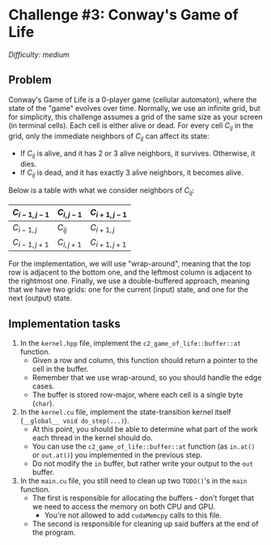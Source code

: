 # Challenge #3: Conway's Game of Life
*Difficulty: medium*

## Problem
Conway's Game of Life is a 0-player game (cellular automaton), where the state of the "game" evolves over time.
Normally, we use an infinite grid, but for simplicity, this challenge assumes a grid of the same size as your screen (in terminal cells).
Each cell is either alive or dead.
For every cell $C_{ij}$ in the grid, only the immediate neighbors of $C_{ij}$ can affect its state:
- If $C_{ij}$ is alive, and it has 2 or 3 alive neighbors, it survives. Otherwise, it dies.
- If $C_{ij}$ is dead, and it has exactly 3 alive neighbors, it becomes alive.

Below is a table with what we consider neighbors of $C_{ij}$:

| $C_{i-1,j-1}$ | $C_{i,j-1}$ | $C_{i+1,j-1}$ |
|---------------|-------------|---------------|
| $C_{i-1,j}$   | $C_{ij}$    | $C_{i+1,j}$   |
| $C_{i-1,j+1}$ | $C_{i,j+1}$ | $C_{i+1,j+1}$ |

For the implementation, we will use "wrap-around", meaning that the top row is adjacent to the bottom one, and the leftmost column is adjacent to the rightmost one.
Finally, we use a double-buffered approach, meaning that we have two grids: one for the current (input) state, and one for the next (output) state.

## Implementation tasks
1. In the `kernel.hpp` file, implement the `c2_game_of_life::buffer::at` function.
   - Given a row and column, this function should return a pointer to the cell in the buffer.
   - Remember that we use wrap-around, so you should handle the edge cases.
   - The buffer is stored row-major, where each cell is a single byte (`char`).
2. In the `kernel.cu` file, implement the state-transition kernel itself (`__global__ void do_step(...)`).
   - At this point, you should be able to determine what part of the work each thread in the kernel should do.
   - You can use the `c2_game_of_life::buffer::at` function (as `in.at()` or `out.at()`) you implemented in the previous step.
   - Do not modify the `in` buffer, but rather write your output to the `out` buffer.
3. In the `main.cu` file, you still need to clean up two `TODO()`'s in the `main` function.
   - The first is responsible for allocating the buffers - don't forget that we need to access the memory on both CPU and GPU.
     - You're not allowed to add `cudaMemcpy` calls to this file.
   - The second is responsible for cleaning up said buffers at the end of the program.